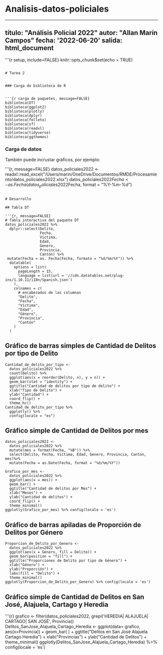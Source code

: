 # Analisis-datos-policiales

---
título: "Análisis Policial 2022"
autor: "Allan Marín Campos"
fecha: '2022-06-20'
salida: html_document
---

'''{r setup, include=FALSE}
knitr::opts_chunk$set(echo = TRUE)
```

# Tarea 2


### Carga de biblioteca de R


'''{r carga de paquetes, message=FALSE}
biblioteca(DT)
biblioteca(ggplot2)
biblioteca(plotly)
biblioteca(dplyr)
biblioteca(folleto)
biblioteca(sf)
biblioteca(readxl)
biblioteca(tidyverse)
biblioteca(ggthemes)
```

### Carga de datos

También puede incrustar gráficos, por ejemplo:

'''{r, message=FALSE}
datos_policiales2022 <- 
  readxl::read_excel("/Users/marin/OneDrive/Documentos/RMDE/Procesamiento/datos_policiales2022.xlsx")
datos_policiales2022$Fecha <- as. Fecha(datos_policiales2022$Fecha, format = "%Y-%m-%d")
```

# Desarrollo

## Tabla DT

'''{r, message=FALSE}
# Tabla interactiva del paquete DT
datos_policiales2022 %>%
  dplyr::select(Delito,
                Fecha,
                Victima,
                Edad,
                Genero,
                Provincia,
                Cantón) %>%
 mutate(Fecha = as. Fecha(Fecha, formato = "%d/%m/%Y")) %>%
  datatable(
    options = list(
      pageLength = 15,
      language = list(url = '//cdn.datatables.net/plug-ins/1.10.11/i18n/Spanish.json')
    ),
    colnames = c(
      # encabezados de las columnas
      "Delito",
      "Fecha",
      "Víctima",
      "Edad",
      "Género",
      "Provincia",
      "Cantón"
    )
  )
```

## Gráfico de barras simples de Cantidad de Delitos por tipo de Delito
```{r}
Cantidad_de_delito_por_tipo <-
  datos_policiales2022 %>%
  count(Delito) %>%
  ggplot(aes(x = reorder(Delito, n), y = n)) +
  geom_bar(stat = "identity") +
  ggtitle("Cantidad de delitos por tipo de delito") +
  xlab("Tipo de Delito") +
  ylab("Cantidad") +
  coord_flip() +
  theme_hc()
Cantidad_de_delito_por_tipo %>%
  ggplotly() %>%
  config(locale = "es")
```

## Gráfico simple de Cantidad de Delitos por mes

```{r Transformacion de datos, message=FALSE, echo=FALSE}
datos_policiales2022 <-
  datos_policiales2022 %>%
  mutate(mes = format(Fecha, "%B")) %>%
  select(Delito, Fecha, Victima, Edad, Genero, Provincia, Canton, mes)%>%
  mutate(Fecha = as.Date(Fecha, format = "%d/%m/%Y"))
```

```{r}
Grafico_por_mes <-
  datos_policiales2022 %>%
  ggplot(aes(x = mes)) +
  geom_bar() +
  ggtitle("Cantidad de delitos por Mes") +
  xlab("Meses") +
  ylab("Cantidad de delitos") +
  coord_flip() +
  theme_minimal()
ggplotly(Grafico_por_mes) %>% config(locale = 'es')
```

## Gráfico de barras apiladas de Proporción de Delitos por Género

```{r}
Proporcion_de_Delito_por_Genero <-
  datos_policiales2022 %>%
  ggplot(aes(x = Genero, fill = Delito)) +
  geom_bar(position = "fill") +
  ggtitle("Proporciones de Delito por tipo de Género") +
  xlab("Género") +
  ylab("Proporción") +
  labs(fill = "Delito") +
  theme_minimal()
ggplotly(Proporcion_de_Delito_por_Genero) %>% config(locale = 'es')
```

## Gráfico simple de Cantidad de Delitos en San José, Alajuela, Cartago y Heredia 

'''{r}
grafico <- filter(datos_policiales2022, grepl('HEREDIA| ALAJUELA| CARTAGO| SAN JOSÉ', Provincia))
Delitos_SanJose_Alajuela_Cartago_Heredia <-
  ggplot(data= grafico, aes(x=Provincia)) +
  geom_bar( ) +
 ggtitle("Delitos en San José Alajuela Cartago Heredia") +
  xlab("Provincias") +
  ylab("Cantidad de Delitos") +
  theme_minimal()
ggplotly(Delitos_SanJose_Alajuela_Cartago_Heredia) %>% config(locale = 'es')
```
